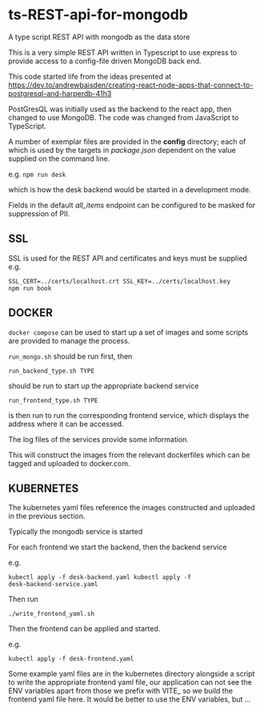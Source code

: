 # ts-REST-api-for-mongodb

A type script REST API with mongodb as the data store

This is a very simple REST API written in Typescript to use express to provide access to a config-file driven MongoDB back end.

This code started life from the ideas presented at https://dev.to/andrewbaisden/creating-react-node-apps-that-connect-to-postgresql-and-harperdb-41h3

PostGresQL was initially used as the backend to the react app, then changed to use MongoDB. The code was changed from JavaScript to TypeScript.

A number of exemplar files are provided in the <strong>config</strong> directory; each of which is used by the targets in <em>package.json</em>
dependent on the value supplied on the command line.

e.g. <code>npm run desk</code>

which is how the desk backend would be started in a development mode.

Fields in the default <em>all_items</em> endpoint can be configured to be masked for suppression of PII.

SSL
---

SSL is used for the REST API and certificates and keys must be supplied e.g.

<code>SSL_CERT=../certs/localhost.crt SSL_KEY=../certs/localhost.key npm run book</code>

DOCKER
------

<code>docker compose</code> can be used to start up a set of images and some scripts are provided to manage the process.

<code>run_mongo.sh</code> should be run first, then

<code>run_backend_type.sh TYPE</code>

should be run to start up the appropriate backend service

<code>run_frontend_type.sh TYPE</code>

is then run to run the corresponding frontend service, which displays the address where it can be accessed.

The log files of the services provide some information.

This will construct the images from the relevant dockerfiles which can be tagged and uploaded to docker.com.

KUBERNETES
----------

The kubernetes yaml files reference the images constructed and uploaded in the previous section.

Typically the mongodb service is started

For each frontend we start the backend, then the backend service 

e.g.

<code>kubectl apply -f desk-backend.yaml
kubectl apply -f desk-backend-service.yaml</code>

Then run 

<code>./write_frontend_yaml.sh <name of backend></code>

Then the frontend can be applied and started.

e.g.

<code>kubectl apply -f desk-frontend.yaml</code>

Some example yaml files are in the kubernetes directory alongside a script to write the appropriate frontend yaml file, our application can not see the ENV variables apart from those we prefix with VITE_ so we build the frontend yaml file here. It would be better to use the ENV variables, but ...
